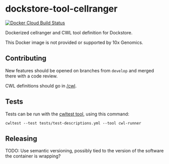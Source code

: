 # dockstore-tool-cellranger

[![Docker Cloud Build Status](https://img.shields.io/docker/cloud/build/sagebionetworks/dockstore-tool-cellranger)](https://hub.docker.com/r/sagebionetworks/dockstore-tool-cellranger)

Dockerized cellranger and CWL tool definition for Dockstore.

This Docker image is not provided or supported by 10x Genomics.

## Contributing

New features should be opened on branches from `develop` and merged there with a code review.

CWL definitions should go in [/cwl](cwl/).

## Tests

Tests can be run with the [cwltest tool](https://github.com/common-workflow-language/cwltest/), using this command:

```shell
cwltest --test tests/test-descriptions.yml --tool cwl-runner
```

## Releasing

TODO: Use semantic versioning, possibly tied to the version of the software the container is wrapping?
